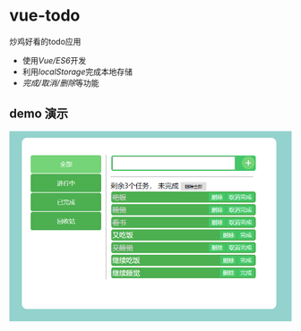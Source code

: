 # vue-todo
炒鸡好看的todo应用

- 使用*Vue/ES6*开发
- 利用*localStorage*完成本地存储
- *完成/取消/删除*等功能

## demo 演示
![](https://github.com/onecun/vue-todo/blob/master/demo.png)
